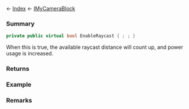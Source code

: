← [Index](Api-Index) ← [IMyCameraBlock](Sandbox.ModAPI.Ingame.IMyCameraBlock)

### Summary

```csharp
private public virtual bool EnableRaycast { ; ; }
```

When this is true, the available raycast distance will count up, and power usage is increased.

### Returns

### Example

### Remarks

